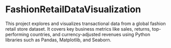 # FashionRetailDataVisualization
This project explores and visualizes transactional data from a global fashion retail store dataset. It covers key business metrics like sales, returns, top-performing countries, and currency-adjusted revenues using Python libraries such as Pandas, Matplotlib, and Seaborn.

